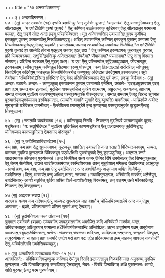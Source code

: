 +++
title = "१४ अन्तराधिकरणम्"

+++
३। अन्दरादिगरणम्।  
४४। (सू) अन्दर उबबत्ते: (१३) इप्पडि ब्रह्मत्तिऱ्कु 'तम् तुर्त्तर्सम् कूडम्', 'कइत्तावेद' ऎऩ्ऱु काणमुडियादवऩ् ऎऩ्ऱु सॊल्वदालुम्, ''य एषोZक्षिणि पुरुषो त्रुच्यदे " ऎऩ्ऱु कण्णिऩ् उळ्ळे काणक् कूडियवऩ् ऎऩ्ऱु सॊल्वदालुम् परमात्मा वल्लऩ्, ऎऩ्ऱु सङ्गै तोऩ्ऱ अदऩै इङ्गु परिहरिक्किऱार्। मुऩ् अदिगरणत्तिल् उबासगऩिऩ् ह्रुदय कुगैयिल् इरुक्कुम् पुरुषऩ् परमात्मावॆऩ्ऱु निरूबिक्कप्पट्टदु। अदिल् उबासगऩिऩ् कण्णिल् इरुक्कुम् पुरुषऩ् परमात्मा ऎऩ्ऱु निरूबिक्कप्पडुगिऩ्ऱदु ऎऩ्बदु सङ्गदि। सान्दोक्यम् नाऩ्गाम् अध्यायत्तिल् उबगोसल वित्यैयिल् "य एषोZक्षिणि पुरुषो त्रुच्यदे एष आत्मेदि होवास एदम्रुदम् अबयम् एदत् ब्रह्म " ऎऩ्ऱु कण्णिल् इरुप्पदागक् कूऱप्पडुम्, पुरुषऩ्, प्रदि पिम्बस्वरूबमा, सक्षुरिन्द्रियत्तिऱ्कु अदिष्टादावाऩ तेवदैया? जीवात्मावा? परमात्मावा? ऎऩ्ऱु नाऩ्गु विदमाऩ संसयम्। प्रदिबिम्ब स्वरूबम् ऎऩ्ऱु मुदल् पक्षम्। 'य एष' ऎऩ्ऱु प्रसित्तम्बोल् सुट्टिक्काट्टुवदाल्, जीवऩागवुम् इरुक्कलाम्। जीवऩुक्कुम् कण्णिऩुळ् सिऱप्पाग इरुप्पु पॊरुन्दुम्। कण् तिऱन्दाल्दाऩे सरीरत्तिल् जीवऩुक्कु स्तिदियैयुम् कदियैयुम् जऩङ्गळ् निच्चयिक्किऱार्गळ् कण्णुक्कु अदिष्टाऩ तेवदैयुमाय् इरुक्कलाम्। सूर्य तेवदैयाग ‘रच्मिबिरेषोZस्मिऩ् प्रदिष्टिद' ऎऩ्ऱु वेदप् प्रसित्तियिरुप्पदाल् ऎऩ्ऱु पूर्व पक्षम्, इदऱ्कु विडैयाग :- (सू) अन्दर: उबयत्ते: अन्दर: - कण्णुक्कुळ् इरुप्पवऩाऩ पुरुषऩ् परमात्मावे एऩॆऩिल्, उबबत्ते- 'एदत्अम्रुदमबयम् एदत् ब्रह्म एदम् सम्यत् वाम इत्यासदे, मुदलिय वाक्यङ्गळिल् कूऱिय आत्मत्वम्, अम्रुदत्वम्, अबयत्वम्, ब्रह्मत्वम्, सम्यत् वामत्वम् मुदलिय कल्याणगुणङ्गळ् परमबुरुषऩुक्के पॊरुन्दुवदाल् ; सम्यत् वामत्वम् ऎऩ्बदु सिऱन्द सुगमाऩ पुरुषार्त्तङ्गळुक्कॆल्लाम् इरुप्पिडमादल्, (सम्यन्दि वामानि सुगानि ऎऩ्ऱु व्पुत्पत्ति) वामनीत्वम् -आच्रिदर्गळै अबीष्ट सुगङ्गळै यडैवित्तल् पामनीत्वम् - ऎल्लैयिल्ला प्रगासमुडैमै इन्द कुणङ्गळ् परमबुरुषऩुक्के कूडुवऩ ऎऩ्बदु तिरुवुळ्ळम्।

४५। (स्)। स्ताऩादि व्यबदेसाच्च [१४]। कण्णिऱ्कुळ् स्तिदि - नियमऩम् मुदलियवै परमात्मावुक्के कूऱप्- पडुगिऩ्ऱऩ। "य: सक्षुषिदिष्टऩ् " मुदलिय च्रुदिगळिल् काणप्पडुगिऱाऩ् ऎऩ्ऱु प्रत्यक्षमागक् कुऱिप्पिडुवदु योगिगळाल् काणप्पडुगिऱाऩ् ऎऩ्बदागप् पॊरुन्दुवदे।

४६। (सू) जु कविसिष्टाबिदाऩदेवस [१५]  
कम् ब्रह्म, कम् ब्रह्म ऎऩ्ऱु सुगमयमागक् कूऱप्पडुम् ब्रह्मत्तिऩ् उबासऩत्तिऱ्काऩ स्ताऩत्तै विदिप्पदऱ्कागवुम्, सम्यत्, वामत्वम् मुदलिय कुणङ्गळै विदिक्कवुम् यएषोZक्षिणि पुरुषोत्रुच्यदे ऎऩ्ऱु कूऱप्पडुगिऱदु। अदऩाल् कण्णै आदारमागक् कॊण्डवऩ् पुरुषोत्तमऩे। इन्द वित्यैयिल् सत्य कामर् ऎऩ्गिऱ रिषि उबगोसलर् ऎऩ्ऱ सिष्यऩुक्कुत्ताऩ् वेऱु तेसम् सॆल्गैयिल्, ब्रह्मत्तै उबदेसिक्कामैयाल् वरुन्दियिरुक्क अवऩ् सुच्रुषैयाल् मगिऴ्न्द त्रेदाक्ऩिगळ् अवऩुक्कु - प्राणो ब्रह्म, कम् ब्रह्म, कम् ब्रह्म ऎऩ्ऱु उबदेसित्तऩ : अन्द ब्रह्मवित्तैक्कु अङ्गमाग अक्ऩि वित्यैयैयुम् उबदेसित्तऩ। पिऱगु आसार्यऩ् वन्दु अक्षिस्,ताऩम्, सम्यत्वा। मत्वादिगुणङ्गळ्, अर्च्चिरादि मार्क्कम् अऩैत्तैयुम्, उबदेसित्तार्- आगवे नडुविल् कूऱिय अक्ऩि वित्यै-ब्रह्मवित्यैक्कु विरुत्तमऩ्ऱु, तऩ् अङ्गम् तऩ्ऩै मऱैक्कादॆऩ्बदु नियायम् ऎऩ्ऱु तिरुवुळ्ळम्।

४७ (सू) अदएवस सब्रह्म [१३]।  
अदएवस यत्वाव कम् तदेवगम् ऎऩ्ऱु अळवऱ्ऱ सुगस्वरूब माऩ ब्रह्मत्तैच् चॊल्लियिरुप्पदालेये अन्द कम् ऎऩुम् आगासम् - ब्रह्ममे, प्रसित्तागासमो प्रसित्त सुगमो अऩ्ऱु ऎऩ्बदाम्।

४८। (सू) च्रुदोबनिषत्क कत्य तोऩाच्च [१७]  
च्रुदमाऩ उबनिषत्तै (ब्रह्मम्) उडैयवर्गळ् पगवदुबासगर्गळ् अवर्गळिऩ् कदि अर्च्चिरादि मार्क्कम् अदऩ् अबिदाऩत्तालुम् अक्षिबुरुषऩ् परमात्मा तZर्च्चिषमबिसम्बवन्दि अर्च्चिषोzह: अह्ऩ आबूर्यमाण पक्षम् आबूर्यमाण पक्षात्याऩ् षडुदङ्ङेदिमासाऩ्, मासेप्य: संवत्सरम् संवत्सरा तादित्यम्, आदित्यात् सन्द्रमसम्, सन्द्रमसो वित्युदम्, तत्पुरुषोमाऩव: स एऩाऩ् ब्रह्म कमयदि एषदेव पदो ब्रह्म पद: एदेऩ प्रदिबत्यमाऩा इमम् माऩवम् आवर्त्तम् नावर्त्तन्दे” ऎऩ्ऱु अर्च्चिरादिगदि उबदेसिक्कप्पट्टदु।

४९ (सू) अऩवस्तिदे रसम्बलाच्च नेदर: ११ (१८)  
अऩवस्तिदे: - प्रदिबिम्बादिगळुक्कुक् कण्णिल् ऎप्पोदुम् स्तिदि इल्लाददालुम् निरुबादिगमाऩ अम्रुदत्वम् मुदलिय कुणङ्गळ् -प्रदि पिम्बादिगळुक्कु सम्बवियादु ऎऩ्बदालुम्, नेदर: - पिरदि पिम्बादिगळ् अक्षि पुरुषऩल्ल: आगवे, अक्षि पुरुषऩ् ऎऩ्बदु परम पुरुषऩेयाम्।

